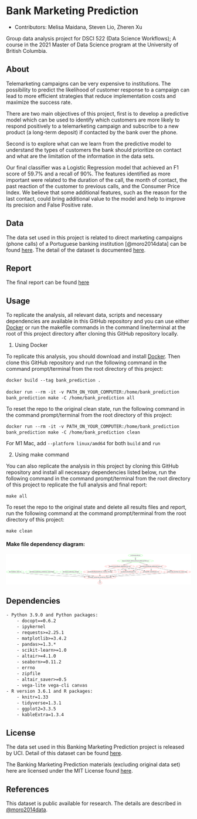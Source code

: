 # Bank Marketing Prediction

  - Contributors: Melisa Maidana, Steven Lio, Zheren Xu
	
Group data analysis project for DSCI 522 (Data Science Workflows); 
A course in the 2021 Master of Data Science program at the University of 
British Columbia.

## About

Telemarketing campaigns can be very expensive to institutions. The possibility to predict the 
likelihood of customer response to a campaign can lead to more efficient strategies that reduce 
implementation costs and maximize the success rate.

There are two main objectives of this project, first is to develop a predictive model which can 
be used to identify which customers are more likely to respond positively to a telemarketing 
campaign and subscribe to a new product (a long-term deposit) if contacted by the bank over the 
phone.

Second is to explore what can we learn from the predictive model to understand the types of customers 
the bank should prioritize on contact and what are the limitation of the information in the data sets.

Our final classifier was a Logistic Regression model that achieved an F1 score of 59.7% and a recall of 90%. 
The features identified as more important were related to the duration of the call, the month of contact, 
the past reaction of the customer to previous calls, and the Consumer Price Index.
We believe that some additional features, such as the reason for the last contact, could bring additional 
value to the model and help to improve its precision and False Positive rate.

## Data

The data set used in this project is related to direct marketing campaigns (phone calls) of a Portuguese banking institution [@moro2014data] can be found [here](http://archive.ics.uci.edu/ml/machine-learning-databases/00222).
The detail of the dataset is documented [here](http://archive.ics.uci.edu/ml/datasets/Bank+Marketing).

## Report

The final report can be found [here](https://htmlpreview.github.io/?https://github.com/UBC-MDS/Bank_Marketing_Prediction/blob/main/doc/bank_marketing_prediction_report.html)


## Usage

To replicate the analysis, all relevant data, scripts and necessary dependencies are available in this
GitHub repository and you can use either [Docker](https://www.docker.com/get-started) or run the makefile
commands in the command line/terminal at the root of this project directory after cloning this GitHub 
repository locally. 

1. Using Docker

To replicate this analysis, you should download and install [Docker](https://www.docker.com/get-started). Then clone this 
GitHub repository and run the following command in the command prompt/terminal from the root directory of this project:
	
	docker build --tag bank_prediction .

	docker run --rm -it -v PATH_ON_YOUR_COMPUTER:/home/bank_prediction bank_prediction make -C /home/bank_prediction all

To reset the repo to the original clean state, run the following command in the command prompt/terminal from the root
directory of this project:

	docker run --rm -it -v PATH_ON_YOUR_COMPUTER:/home/bank_prediction bank_prediction make -C /home/bank_prediction clean
	
For M1 Mac, add `--platform linux/amd64` for both `build` and `run`

2. Using make command 

You can also replicate the analysis in this project by cloning this GitHub repository and install all necessary dependencies 
listed below, run the following command in the command prompt/terminal from the root directory of this project to replicate 
the full analysis and final report:

    make all

To reset the repo to the original state and delete all results files and report, run the following command at the command
prompt/terminal from the root directory of this project:

    make clean

#### Make file dependency diagram:

![dependency_diagram](Makefile.png)


## Dependencies
	
	- Python 3.9.0 and Python packages:
		- docopt==0.6.2
		- ipykernel
		- requests>=2.25.1
		- matplotlib>=3.4.2
		- pandas>=1.3.*
		- scikit-learn>=1.0
		- altair>=4.1.0
		- seaborn>=0.11.2
		- errno
		- zipfile
		- altair_saver>=0.5
		- vega-lite vega-cli canvas
	- R version 3.6.1 and R packages:
		- knitr=1.33
		- tidyverse=1.3.1
		- ggplot2=3.3.5
		- kableExtra=1.3.4

## License

The data set used in this Banking Marketing Prediction project is released by UCI. 
Detail of this dataset can be found [here](http://archive.ics.uci.edu/ml/datasets/Bank+Marketing). 

The Banking Marketing Prediction materials (excluding original data set) here are licensed
under the MIT License found [here](https://github.com/UBC-MDS/Bank_Marketing_Prediction/blob/main/LICENSE).

## References

This dataset is public available for research. The details are described in [@moro2014data](http://archive.ics.uci.edu/ml/machine-learning-databases/00222/bank-additional.zip).

